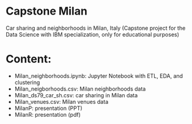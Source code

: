 # Capstone Milan
Car sharing and neighborhoods in Milan, Italy (Capstone project for the Data Science with IBM specialization, only for educational purposes) 

# Content:
- Milan_neighborhoods.ipynb: Jupyter Notebook with ETL, EDA, and clustering
- Milan_neigborhoods.csv: Milan neighborhoods data
- Milan_ds79_car_sh.csv: car sharing in Milan data
- Milan_venues.csv: Milan venues data
- MilanP: presentation (PPT)
- MilanR: presentation (pdf)
